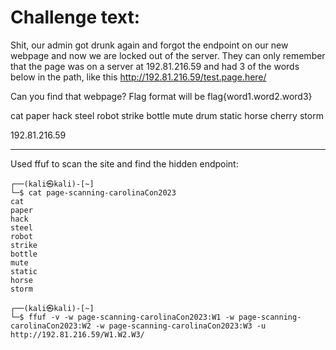 # Challenge text:

Shit, our admin got drunk again and forgot the endpoint on our new webpage and now we are locked out of the server. They can only remember that the page was on a server at 192.81.216.59 and had 3 of the words below in the path, like this http://192.81.216.59/test.page.here/

Can you find that webpage? Flag format will be flag{word1.word2.word3}

cat paper hack steel robot strike bottle mute drum static horse cherry storm

192.81.216.59

---

Used ffuf to scan the site and find the hidden endpoint:



```console
┌──(kali㉿kali)-[~]
└─$ cat page-scanning-carolinaCon2023 
cat
paper
hack
steel
robot
strike
bottle
mute
static
horse 
storm
                                                                                                                                       
┌──(kali㉿kali)-[~]
└─$ ffuf -v -w page-scanning-carolinaCon2023:W1 -w page-scanning-carolinaCon2023:W2 -w page-scanning-carolinaCon2023:W3 -u http://192.81.216.59/W1.W2.W3/ 

```
